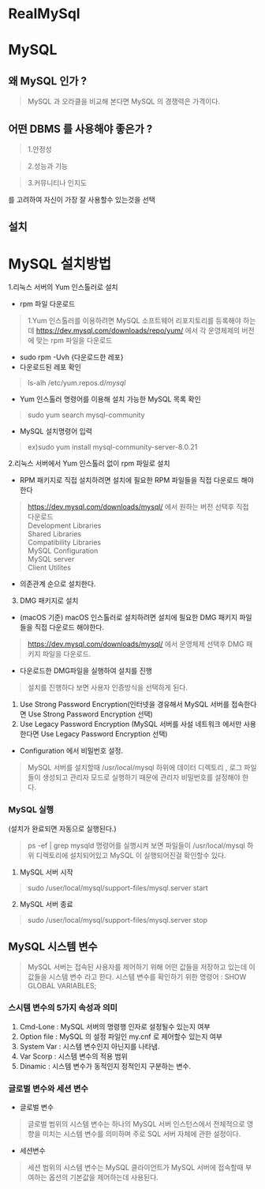 # RealMySql

# MySQL
## 왜 MySQL 인가 ?
>MySQL 과 오라클을 비교해 본다면 MySQL 의 경쟁력은 가격이다.

## 어떤 DBMS 를 사용해야 좋은가 ?
>1.안정성

>2.성능과 기능

>3.커뮤니티나 인지도

를 고려하여 자신이 가장 잘 사용할수 있는것을 선택

## 설치

# MySQL 설치방법

1.리눅스 서버의 Yum 인스톨러로 설치
- rpm 파일 다운로드
> 1.Yum 인스톨러를 이용하려면 MySQL 소프트웨어 리포지토리를 등록해야 하는데 https://dev.mysql.com/downloads/repo/yum/ 에서 각 운영체제의 버전에 맞는 rpm 파일을 다운로드
- sudo rpm -Uvh {다운로드한 레포}
- 다운로드된 레포 확인
> ls-alh /etc/yum.repos.d/*mysql*
- Yum 인스톨러 명령어를 이용해 설치 가능한 MySQL 목록 확인
> sudo yum search mysql-community
- MySQL 설치명령어 입력
> ex)sudo yum install mysql-community-server-8.0.21


2.리눅스 서버에서 Yum 인스톨러 없이 rpm 파일로 설치
- RPM 패키지로 직접 설치하려면 설치에 필요한 RPM 파일들을 직접 다운로드 해야한다
> https://dev.mysql.com/downloads/mysql/ 에서 원하는 버전 선택후 직접 다운로드
> <br>Development Libraries<br>
Shared Libraries<br>
Compatibility Libraries<br>
MySQL Configuration<br>
MySQL server<br>
Client Utilites<br>
- 의존관계 순으로 설치한다.

3. DMG 패키지로 설치
- (macOS 기준) macOS 인스톨러로 설치하려면 설치에 필요한 DMG 패키지 파일들을 직접 다운로드 해야한다.
>https://dev.mysql.com/downloads/mysql/ 에서 운영체제 선택후 DMG 패키지 파일을 다운로드.
- 다운로드한 DMG파일을 실행하여 설치를 진행
> 설치를 진행하다 보면 사용자 인증방식을 선택하게 된다.
1. Use Strong Password Encryption(인터넷을 경유해서 MySQL 서버를 접속한다면 Use Strong Password Encryption 선택)
2. Use Legacy Password Encryption (MySQL 서버를 사설 네트워크 에서만 사용한다면 Use Legacy Password Encryption 선택)
- Configuration 에서 비밀번호 설정.
> MySQL 서버를 설치할때 /usr/local/mysql 하위에 데이터 디렉토리 , 로그 파일들이 생성되고 관리자 모드로 실행하기 때문에 관리자 비밀번호를 설정해야 한다.

### MySQL 실행
(설치가 완료되면 자동으로 실행된다.)
> ps -ef | grep mysqld 명령어를 실행시켜 보면 파일들이 /usr/local/mysql 하위 디렉토리에 설치되어있고 MySQL 이 실행되어진걸 확인할수 있다.


1. MySQL 서버 시작
> sudo /user/local/mysql/support-files/mysql.server start

2. MySQL 서버 종료
> sudo /user/local/mysql/support-files/mysql.server stop

## MySQL 시스템 변수
> MySQL 서버는 접속된 사용자를 제어하기 위해 어떤 값들을 저장하고 있는데 이 값들을 시스템 변수 라고 한다.
> 시스템 변수를 확인하기 위한 명령어 : SHOW GLOBAL VARIABLES;

### 스시템 변수의 5가지 속성과 의미
1. Cmd-Lone : MySQL 서버의 명령행 인자로 설정될수 있는지 여부
2. Option file : MySQL 의 설정 파일인 my.cnf 로 제어할수 있는지 여부
3. System Var : 시스템 변수인지 아닌지를 나타냄.
4. Var Scorp : 시스템 변수의 적용 범위
5. Dinamic : 시스템 변수가 동적인지 정적인지 구분하는 변수.


### 글로벌 변수와 세션 변수

- 글로벌 변수
> 글로벌 범위의 시스템 변수는 하나의 MySQL 서버 인스턴스에서 전체적으로 영향을 미치는 시스템 변수를 의미하며 주로 SQL 서버 자체에 관한 설정이다.

- 세션변수
> 세션 범위의 시스템 변수는 MySQL 클라이언트가 MySQL 서버에 접속할때 부여하는 옵션의 기본값을 제어하는데 사용된다.
